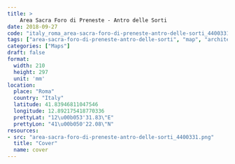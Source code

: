 ```yaml
---
title: > 
    Area Sacra Foro di Preneste - Antro delle Sorti
date: 2018-09-27
code: "italy_roma_area-sacra-foro-di-preneste-antro-delle-sorti_4400331"
tags: ["area-sacra-foro-di-preneste-antro-delle-sorti", "map", "architecture", "buildings", "Roma", "Italy"]
categories: ["Maps"]
draft: false
format:
  width: 210
  height: 297
  unit: 'mm'
location:
  place: "Roma"
  country: "Italy"
  latitude: 41.83946811047546
  longitude: 12.892175418770336
  prettyLat: "12\u00b053'31.83\"E"
  prettyLon: "41\u00b050'22.08\"N"
resources:
- src: "area-sacra-foro-di-preneste-antro-delle-sorti_4400331.png"
  title: "Cover"
  name: cover
---
```

